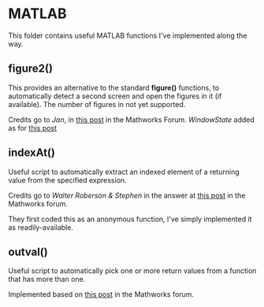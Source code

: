 # MATLAB

This folder contains useful MATLAB functions I've implemented along the way.

## figure2()

This provides an alternative to the standard **figure()** functions, to 
automatically detect a second screen and open the figures in it (if available). 
The number of figures in not yet supported.

Credits go to *Jan*, in [this post](https://it.mathworks.com/matlabcentral/answers/16663-is-it-possible-to-viewing-the-figure-window-on-second-display)
in the Mathworks Forum.
*WindowState* added as for [this post](https://it.mathworks.com/matlabcentral/answers/98331-is-it-possible-to-maximize-minimize-or-get-the-state-of-my-figure-programmatically-in-matlab)

## indexAt()

Useful script to automatically extract an indexed element of a returning value
from the specified expression.

Credits go to *Walter Roberson & Stephen* in the answer at [this post](https://it.mathworks.com/matlabcentral/answers/127342-access-a-single-element-of-an-anonymous-function-that-returns-an-array)
in the Mathworks forum.

They first coded this as an anonymous function, I've simply implemented it as
readily-available.

## outval()

Useful script to automatically pick one or more return values from a function
that has more than one.

Implemented based on [this post](https://it.mathworks.com/matlabcentral/answers/96038-how-can-i-capture-an-unknown-number-of-output-arguments-in-a-cell-array-in-matlab-7-5-r2007b)
in the Mathworks forum.
